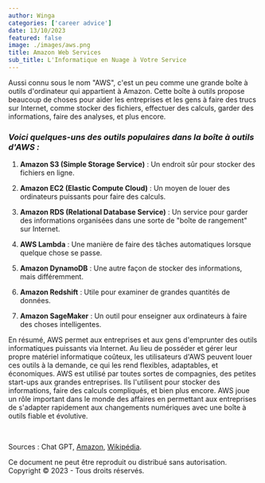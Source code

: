 ```yaml
---
author: Winga
categories: ['career advice']
date: 13/10/2023
featured: false
image: ./images/aws.png
title: Amazon Web Services
sub_title: L'Informatique en Nuage à Votre Service
---
```


Aussi connu sous le nom "AWS", c'est un peu comme une grande boîte à outils d'ordinateur qui appartient à Amazon. Cette boîte à outils propose beaucoup de choses pour aider les entreprises et les gens à faire des trucs sur Internet, comme stocker des fichiers, effectuer des calculs, garder des informations, faire des analyses, et plus encore.

### _Voici quelques-uns des outils populaires dans la boîte à outils d'AWS :_

1. **Amazon S3 (Simple Storage Service)** : Un endroit sûr pour stocker des fichiers en ligne.

2. **Amazon EC2 (Elastic Compute Cloud)** : Un moyen de louer des ordinateurs puissants pour faire des calculs.

3. **Amazon RDS (Relational Database Service)** : Un service pour garder des informations organisées dans une sorte de "boîte de rangement" sur Internet.

4. **AWS Lambda** : Une manière de faire des tâches automatiques lorsque quelque chose se passe.

5. **Amazon DynamoDB** : Une autre façon de stocker des informations, mais différemment.

6. **Amazon Redshift** : Utile pour examiner de grandes quantités de données.

7. **Amazon SageMaker** : Un outil pour enseigner aux ordinateurs à faire des choses intelligentes.

En résumé, AWS permet aux entreprises et aux gens d'emprunter des outils informatiques puissants via Internet. Au lieu de posséder et gérer leur propre matériel informatique coûteux, les utilisateurs d'AWS peuvent louer ces outils à la demande, ce qui les rend flexibles, adaptables, et économiques.
AWS est utilisé par toutes sortes de compagnies, des petites start-ups aux grandes entreprises. Ils l'utilisent pour stocker des informations, faire des calculs compliqués, et bien plus encore. AWS joue un rôle important dans le monde des affaires en permettant aux entreprises de s'adapter rapidement aux changements numériques avec une boîte à outils fiable et évolutive.

&nbsp;

Sources : Chat GPT, [Amazon](https://aws.amazon.com/fr/what-is-aws/), [Wikipédia](https://fr.wikipedia.org/wiki/Amazon_Web_Services).

Ce document ne peut être reproduit ou distribué sans autorisation.  
Copyright © 2023 - Tous droits réservés.
